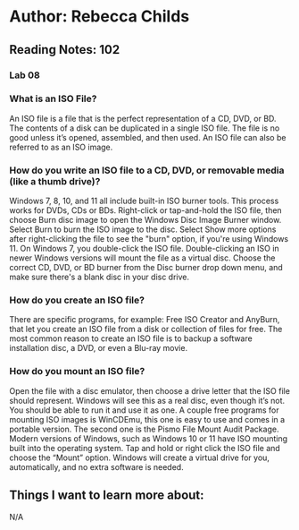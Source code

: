 # Author: Rebecca Childs
## Reading Notes: 102
### Lab 08
### What is an ISO File?
An ISO file is a file that is the perfect representation of a CD, DVD, or BD. The contents of a disk can be duplicated in a single ISO file. The file is no good unless it’s opened, assembled, and then used. An ISO file can also be referred to as an ISO image. 
### How do you write an ISO file to a CD, DVD, or removable media (like a thumb drive)?
Windows 7, 8, 10, and 11 all include built-in ISO burner tools. This process works for DVDs, CDs or BDs. Right-click or tap-and-hold the ISO file, then choose Burn disc image to open the Windows Disc Image Burner window. Select Burn to burn the ISO image to the disc.
Select Show more options after right-clicking the file to see the "burn" option, if you're using Windows 11.
On Windows 7, you double-click the ISO file. Double-clicking an ISO in newer Windows versions will mount the file as a virtual disc.
Choose the correct CD, DVD, or BD burner from the Disc burner drop down menu, and make sure there's a blank disc in your disc drive.
### How do you create an ISO file?
There are specific programs, for example: Free ISO Creator and AnyBurn, that let you create an ISO file from a disk or collection of files for free. The most common reason to create an ISO file is to backup a software installation disc, a DVD, or even a Blu-ray movie.
### How do you mount an ISO file?
Open the file with a disc emulator, then choose a drive letter that the ISO file should represent. Windows will see this as a real disc, even though it’s not. You should be able to run it and use it as one. A couple free programs for mounting ISO images is WinCDEmu, this one is easy to use and comes in a portable version. The second one is the Pismo File Mount Audit Package. Modern versions of Windows, such as Windows 10 or 11 have ISO mounting built into the operating system. Tap and hold or right click the ISO file and choose the “Mount” option. Windows will create a virtual drive for you, automatically, and no extra software is needed. 
## Things I want to learn more about:
N/A
